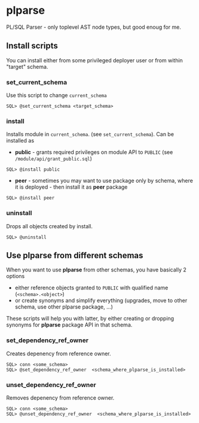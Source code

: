 # plparse

PL/SQL Parser - only toplevel AST node types, but good enoug for me.

## Install scripts

You can install either from some privileged deployer user or from within "target" schema.

### set_current_schema

Use this script to change `current_schema`

```
SQL> @set_current_schema <target_schema>
```

### install

Installs module in `current_schema`. (see `set_current_schema`). Can be installed as 

- **public** - grants required privileges on module API to `PUBLIC` (see `/module/api/grant_public.sql`)

```
SQL> @install public
```

- **peer** - sometimes you may want to use package only by schema, where it is deployed - then install it as **peer** package

```
SQL> @install peer
```

### uninstall

Drops all objects created by install.

```
SQL> @uninstall
```

## Use plparse from different schemas

When you want to use **plparse** from other schemas, you have basically 2 options
- either reference objects granted to `PUBLIC` with qualified name (`<schema>.<object>`)
- or create synonyms and simplify everything (upgrades, move to other schema, use other plparse package, ...)

These scripts will help you with latter, by either creating or dropping synonyms for **plparse** package API in that schema.

### set_dependency_ref_owner

Creates depenency from reference owner.

```
SQL> conn <some_schema>
SQL> @set_dependency_ref_owner  <schema_where_plparse_is_installed>
```

### unset_dependency_ref_owner

Removes depenency from reference owner.

```
SQL> conn <some_schema>
SQL> @unset_dependency_ref_owner  <schema_where_plparse_is_installed>
```
